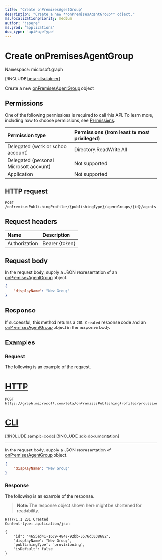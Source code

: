 ```yaml
---
title: "Create onPremisesAgentGroup"
description: "Create a new **onPremisesAgentGroup** object."
ms.localizationpriority: medium
author: "japere"
ms.prod: "applications"
doc_type: "apiPageType"
---
```


# Create onPremisesAgentGroup

Namespace: microsoft.graph

[!INCLUDE [beta-disclaimer](../../includes/beta-disclaimer.md)]

Create a new [onPremisesAgentGroup](../resources/onpremisesagentgroup.md) object.

## Permissions

One of the following permissions is required to call this API. To learn more, including how to choose permissions, see [Permissions](/graph/permissions-reference).

| Permission type                        | Permissions (from least to most privileged) |
|:--------------------------------------|:---------------------------------------------------------|
| Delegated (work or school account)     | Directory.ReadWrite.All |
| Delegated (personal Microsoft account) | Not supported. |
| Application                            | Not supported. |

## HTTP request

<!-- { "blockType": "ignored" } -->

```http
POST /onPremisesPublishingProfiles/{publishingType}/agentGroups/{id}/agents
```

## Request headers

| Name          | Description   |
|:--------------|:--------------|
| Authorization | Bearer {token} |

## Request body

In the request body, supply a JSON representation of an [onPremisesAgentGroup](../resources/onpremisesagentgroup.md) object.

```json
{
    "displayName": "New Group"
}
```

## Response

If successful, this method returns a `201 Created` response code and an [onPremisesAgentGroup](../resources/onpremisesagentgroup.md) object in the response body.

## Examples

### Request

The following is an example of the request.

# [HTTP](#tab/http)
<!-- {
  "blockType": "request",
  "name": "create_onpremisesagent_from_onpremisesagentgroup"
}-->

```http
POST https://graph.microsoft.com/beta/onPremisesPublishingProfiles/provisioning/agentGroups
```

# [CLI](#tab/cli)
[!INCLUDE [sample-code](../includes/snippets/cli/create-onpremisesagent-from-onpremisesagentgroup-cli-snippets.md)]
[!INCLUDE [sdk-documentation](../includes/snippets/snippets-sdk-documentation-link.md)]

---

In the request body, supply a JSON representation of [onPremisesAgentGroup](../resources/onpremisesagentgroup.md) object.

```json
{
    "displayName": "New Group"
}
```

### Response

The following is an example of the response.

> **Note:** The response object shown here might be shortened for readability.

<!-- {
  "blockType": "response",
  "truncated": true,
  "@odata.type": "microsoft.graph.onPremisesAgentGroup"
} -->

```http
HTTP/1.1 201 Created
Content-type: application/json

{
    "id": "4655ed41-1619-4848-92bb-0576d3038682",
    "displayName": "New Group",
    "publishingType": "provisioning",
    "isDefault": false
}
```

<!-- uuid: 16cd6b66-4b1a-43a1-adaf-3a886856ed98
2019-02-04 14:57:30 UTC -->
<!-- {
  "type": "#page.annotation",
  "description": "Create onPremisesAgent",
  "keywords": "",
  "section": "documentation",
  "tocPath": ""
}-->



